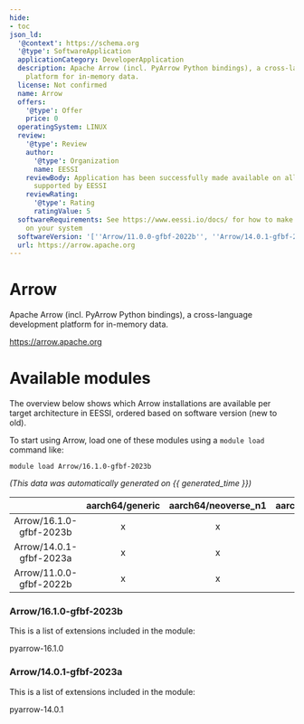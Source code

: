 ```yaml
---
hide:
- toc
json_ld:
  '@context': https://schema.org
  '@type': SoftwareApplication
  applicationCategory: DeveloperApplication
  description: Apache Arrow (incl. PyArrow Python bindings), a cross-language development
    platform for in-memory data.
  license: Not confirmed
  name: Arrow
  offers:
    '@type': Offer
    price: 0
  operatingSystem: LINUX
  review:
    '@type': Review
    author:
      '@type': Organization
      name: EESSI
    reviewBody: Application has been successfully made available on all architectures
      supported by EESSI
    reviewRating:
      '@type': Rating
      ratingValue: 5
  softwareRequirements: See https://www.eessi.io/docs/ for how to make EESSI available
    on your system
  softwareVersion: '[''Arrow/11.0.0-gfbf-2022b'', ''Arrow/14.0.1-gfbf-2023a'', ''Arrow/16.1.0-gfbf-2023b'']'
  url: https://arrow.apache.org
---
```


Arrow
=====


Apache Arrow (incl. PyArrow Python bindings), a cross-language development platform for in-memory data.

https://arrow.apache.org
# Available modules


The overview below shows which Arrow installations are available per target architecture in EESSI, ordered based on software version (new to old).

To start using Arrow, load one of these modules using a `module load` command like:

```shell
module load Arrow/16.1.0-gfbf-2023b
```

*(This data was automatically generated on {{ generated_time }})*  

| |aarch64/generic|aarch64/neoverse_n1|aarch64/neoverse_v1|x86_64/generic|x86_64/amd/zen2|x86_64/amd/zen3|x86_64/amd/zen4|x86_64/intel/haswell|x86_64/intel/sapphirerapids|x86_64/intel/skylake_avx512|
| :---: | :---: | :---: | :---: | :---: | :---: | :---: | :---: | :---: | :---: | :---: |
|Arrow/16.1.0-gfbf-2023b|x|x|x|x|x|x|x|x|-|x|
|Arrow/14.0.1-gfbf-2023a|x|x|x|x|x|x|x|x|-|x|
|Arrow/11.0.0-gfbf-2022b|x|x|x|x|x|x|x|x|-|x|


### Arrow/16.1.0-gfbf-2023b

This is a list of extensions included in the module:

pyarrow-16.1.0

### Arrow/14.0.1-gfbf-2023a

This is a list of extensions included in the module:

pyarrow-14.0.1